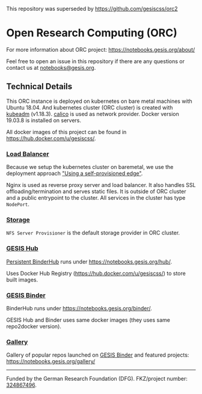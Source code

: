 This repository was superseded by https://github.com/gesiscss/orc2

# Open Research Computing (ORC)

For more information about ORC project: https://notebooks.gesis.org/about/

Feel free to open an issue in this repository if there are any questions or contact us at [notebooks@gesis.org](mailto:notebooks@gesis.org).

## Technical Details

This ORC instance is deployed on kubernetes on bare metal machines with Ubuntu 18.04.
And kubernetes cluster (ORC cluster) is created with [kubeadm](https://kubernetes.io/docs/setup/independent/create-cluster-kubeadm/)
(v1.18.3).
[calico](https://github.com/projectcalico/calico/tree/v3.14.1) is used as network provider.
Docker version 19.03.8 is installed on servers.

All docker images of this project can be found in https://hub.docker.com/u/gesiscss/.

### [Load Balancer](/load_balancer)

Because we setup the kubernetes cluster on baremetal, we use the deployment approach
["Using a self-provisioned edge"](https://kubernetes.github.io/ingress-nginx/deploy/baremetal/#using-a-self-provisioned-edge).

Nginx is used as reverse proxy server and load balancer.
It also handles SSL offloading/termination and serves static files.
It is outside of ORC cluster and a public entrypoint to the cluster.
All services in the cluster has type `NodePort`.

### [Storage](/storage)

`NFS Server Provisioner` is the default storage provider in ORC cluster.

### [GESIS Hub](/gesishub)

[Persistent BinderHub](https://github.com/gesiscss/persistent_binderhub) runs under https://notebooks.gesis.org/hub/.

Uses Docker Hub Registry (https://hub.docker.com/u/gesiscss/) to store built images. 

### [GESIS Binder](/gesisbinder)

BinderHub runs under https://notebooks.gesis.org/binder/.

GESIS Hub and Binder uses same docker images (they uses same repo2docker version).

### [Gallery](/gallery)

Gallery of popular repos launched on [GESIS Binder](https://notebooks.gesis.org/binder/)
and featured projects: https://notebooks.gesis.org/gallery/

---

Funded by the German Research Foundation (DFG).
FKZ/project number:
[324867496](https://gepris.dfg.de/gepris/projekt/324867496?context=projekt&task=showDetail&id=324867496&).
